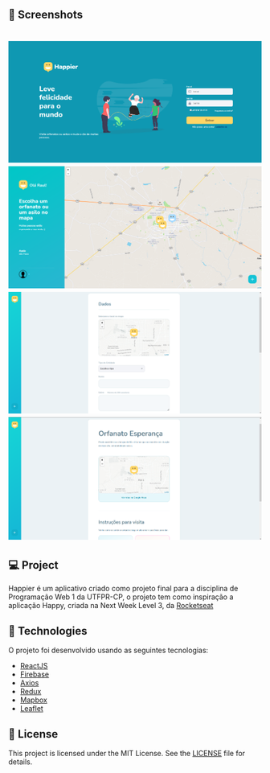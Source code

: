 ## 🚀 Screenshots

<h1 align="center">
    <img alt="Login" title="Login Screen" src="screenshots/Login.png" width=800 heigth=200 />
    <img alt="Home" title="Home Screen" src="screenshots/Home.png" width=800 heigth=200 />
    <img alt="Cadastrar" title="Cadastrar Entidade Screen" src="screenshots/CadastrarEntidade.png" width=800 heigth=200 />
    <img alt="Dados Entidade" title="Dados Screen" src="screenshots/DadosEntidade.png" width=800 heigth=200 />
</h1>

## 💻 Project

Happier é um aplicativo criado como projeto final para a disciplina de Programação Web 1 da UTFPR-CP, o projeto tem como inspiração a aplicação Happy, criada na Next Week Level 3, da [Rocketseat](https://www.rocketseat.com.br/)

## 🧪 Technologies

O projeto foi desenvolvido usando as seguintes tecnologias:

- [ReactJS](https://reactjs.org/)
- [Firebase](https://firebase.google.com/)
- [Axios](https://axios-http.com/)
- [Redux](https://redux.js.org/)
- [Mapbox](https://www.mapbox.com/)
- [Leaflet](https://react-leaflet.js.org/)



## 📝 License

This project is licensed under the MIT License. See the [LICENSE](LICENSE) file for details.
